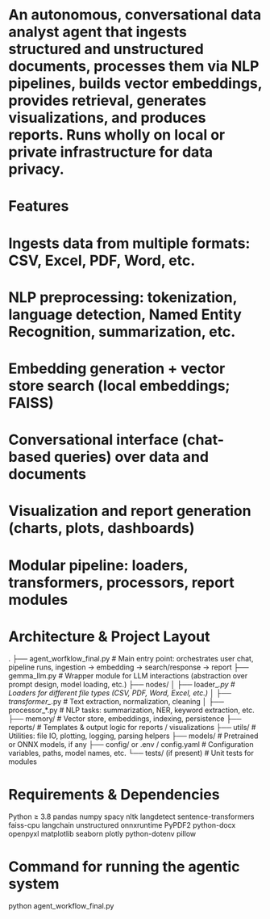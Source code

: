 # An autonomous, conversational data analyst agent that ingests structured and unstructured documents, processes them via NLP pipelines, builds vector embeddings, provides retrieval, generates visualizations, and produces reports. Runs wholly on local or private infrastructure for data privacy.

# Features

# Ingests data from multiple formats: CSV, Excel, PDF, Word, etc.

# NLP preprocessing: tokenization, language detection, Named Entity Recognition, summarization, etc.

# Embedding generation + vector store search (local embeddings; FAISS)

# Conversational interface (chat-based queries) over data and documents

# Visualization and report generation (charts, plots, dashboards)

# Modular pipeline: loaders, transformers, processors, report modules

# Architecture & Project Layout
.
├── agent_worfklow_final.py        # Main entry point: orchestrates user chat, pipeline runs, ingestion → embedding → search/response → report
├── gemma_llm.py                   # Wrapper module for LLM interactions (abstraction over prompt design, model loading, etc.)
├── nodes/
│   ├── loader_*.py                # Loaders for different file types (CSV, PDF, Word, Excel, etc.)
│   ├── transformer_*.py           # Text extraction, normalization, cleaning
│   ├── processor_*.py             # NLP tasks: summarization, NER, keyword extraction, etc.
├── memory/                        # Vector store, embeddings, indexing, persistence
├── reports/                       # Templates & output logic for reports / visualizations
├── utils/                         # Utilities: file IO, plotting, logging, parsing helpers
├── models/                        # Pretrained or ONNX models, if any
├── config/ or .env / config.yaml  # Configuration variables, paths, model names, etc.
└── tests/ (if present)            # Unit tests for modules

# Requirements & Dependencies
Python ≥ 3.8
pandas
numpy
spacy
nltk
langdetect
sentence-transformers
faiss-cpu
langchain
unstructured
onnxruntime
PyPDF2
python-docx
openpyxl
matplotlib
seaborn
plotly
python-dotenv
pillow

# Command for running the agentic system 
python agent_workflow_final.py 
